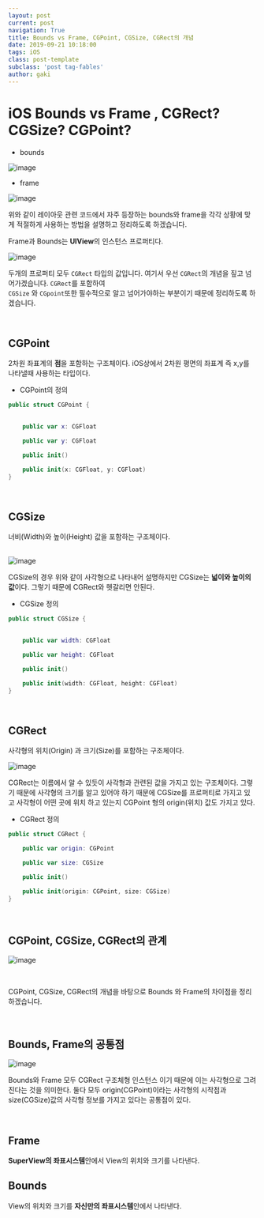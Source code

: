 ```yaml
---
layout: post
current: post
navigation: True
title: Bounds vs Frame, CGPoint, CGSize, CGRect의 개념
date: 2019-09-21 10:18:00
tags: iOS
class: post-template
subclass: 'post tag-fables'
author: gaki
---  
```


# iOS Bounds vs Frame , CGRect? CGSize? CGPoint? 



- bounds  

![image](https://user-images.githubusercontent.com/33486820/65371028-2ed07b00-dc9a-11e9-90b4-329788c70375.png)

- frame  

![image](https://user-images.githubusercontent.com/33486820/65371048-840c8c80-dc9a-11e9-9682-3a163ebd7d5a.png)

위와 같이 레이아웃 관련 코드에서 자주 등장하는 bounds와 frame을 각각 상황에 맞게  적절하게 사용하는 방법을 설명하고 정리하도록 하겠습니다.  


Frame과 Bounds는 **UIView**의 인스턴스 프로퍼티다.

![image](https://user-images.githubusercontent.com/33486820/65373529-a235b500-dcb9-11e9-8151-11be59deb8e2.png)

두개의 프로퍼티 모두 `CGRect` 타입의 값입니다. 여기서 우선 `CGRect`의 개념을 짚고 넘어가겠습니다. `CGRect`를 포함하여   
`CGSize` 와 `CGpoint`또한 필수적으로 알고 넘어가야하는 부분이기 때문에 정리하도록 하겠습니다.  


<br>

## CGPoint  

2차원 좌표계의 **점**을 포함하는 구조체이다. iOS상에서 2차원 평면의 좌표계 즉 x,y를 나타낼때 사용하는 타입이다.  

- CGPoint의 정의

```swift  
public struct CGPoint {

    
    public var x: CGFloat

    public var y: CGFloat

    public init()

    public init(x: CGFloat, y: CGFloat)
}
```  

<br>

## CGSize  

너비(Width)와 높이(Height) 값을 포함하는 구조체이다.  
<br>


![image](https://user-images.githubusercontent.com/33486820/65373638-191f7d80-dcbb-11e9-8c8d-61bb276d9be7.png)

CGSize의 경우 위와 같이 사각형으로 나타내어 설명하지만 CGSize는 **넓이와 높이의 값**이다. 그렇기 때문에 CGRect와 헷갈리면 안된다. 


- CGSize 정의

```swift  
public struct CGSize {

    
    public var width: CGFloat

    public var height: CGFloat

    public init()

    public init(width: CGFloat, height: CGFloat)
}
```  

<br>

## CGRect  

사각형의 위치(Origin) 과 크기(Size)를 포함하는 구조체이다.  

![image](https://user-images.githubusercontent.com/33486820/65373691-8f23e480-dcbb-11e9-9321-f62d00a9e2fb.png)

CGRect는 이름에서 알 수 있듯이 사각형과 관련된 값을 가지고 있는 구조체이다. 그렇기 때문에 사각형의 크기를 알고 있어야 하기 때문에 CGSize를 프로퍼티로 가지고 있고 사각형이 어떤 곳에 위치 하고 있는지 CGPoint 형의 origin(위치) 값도 가지고 있다.  


- CGRect 정의  

```swift
public struct CGRect {

    public var origin: CGPoint

    public var size: CGSize

    public init()

    public init(origin: CGPoint, size: CGSize)
}
```

<br>

## CGPoint, CGSize, CGRect의 관계  


![image](https://user-images.githubusercontent.com/33486820/65373833-90eea780-dcbd-11e9-83fd-cb79c3dde23c.png)  


<br>

CGPoint, CGSize, CGRect의 개념을 바탕으로 Bounds 와 Frame의 차이점을 정리하겠습니다.  

<br>

## Bounds, Frame의 공통점  


![image](https://user-images.githubusercontent.com/33486820/65373529-a235b500-dcb9-11e9-8151-11be59deb8e2.png)

Bounds와 Frame 모두 CGRect 구조체형 인스턴스 이기 때문에 이는 사각형으로 그려진다는 것을 의미한다.
둘다 모두 origin(CGPoint)이라는 사각형의 시작점과 size(CGSize)값의 사각형 정보를 가지고 있다는 공통점이 있다.  

<br>

## Frame  

**SuperView의 좌표시스템**안에서 View의 위치와 크기를 나타낸다.  

## Bounds  

View의 위치와 크기를 **자신만의 좌표시스템**안에서 나타낸다.














































